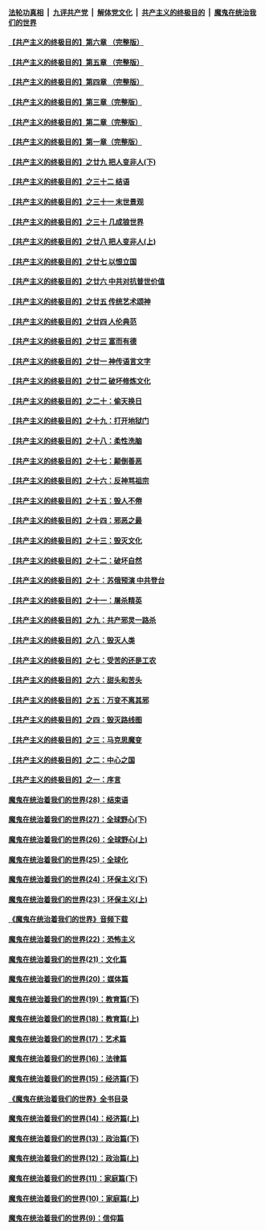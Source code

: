 

####  [法轮功真相](../../../../basic/blob/master/README.md?t=04151031) &nbsp;|&nbsp; [九评共产党](../../../../9ping.md/blob/master/README.md?t=04151031) &nbsp;|&nbsp; [解体党文化](../../../../jtdwh.md/blob/master/README.md?t=04151031)  &nbsp;|&nbsp; [共产主义的终极目的](../../../../gczydzjmd.md/blob/master/README.md?t=04151031) &nbsp;|&nbsp; [魔鬼在统治我们的世界](../../../../mgztzwmdsj.md/blob/master/README.md?t=04151031) 

#### [【共产主义的终极目的】第六章 （完整版）](../pages/nsc422/n11428913.md?t=04151031) 

#### [【共产主义的终极目的】第五章 （完整版）](../pages/nsc422/n11428912.md?t=04151031) 

#### [【共产主义的终极目的】第四章 （完整版）](../pages/nsc422/n11428907.md?t=04151031) 

#### [【共产主义的终极目的】第三章（完整版）](../pages/nsc422/n11428848.md?t=04151031) 

#### [【共产主义的终极目的】第二章（完整版）](../pages/nsc422/n11428831.md?t=04151031) 

#### [【共产主义的终极目的】第一章（完整版）](../pages/nsc422/n11417651.md?t=04151031) 

#### [【共产主义的终极目的】之廿九 把人变非人(下)](../pages/nsc422/n11344140.md?t=04151031) 

#### [【共产主义的终极目的】之三十二 结语](../pages/nsc422/n11360535.md?t=04151031) 

#### [【共产主义的终极目的】之三十一 末世景观](../pages/nsc422/n11351129.md?t=04151031) 

#### [【共产主义的终极目的】之三十 几成狼世界](../pages/nsc422/n11348280.md?t=04151031) 

#### [【共产主义的终极目的】之廿八 把人变非人(上)](../pages/nsc422/n11340492.md?t=04151031) 

#### [【共产主义的终极目的】之廿七 以恨立国](../pages/nsc422/n11336944.md?t=04151031) 

#### [【共产主义的终极目的】之廿六 中共对抗普世价值](../pages/nsc422/n11324785.md?t=04151031) 

#### [【共产主义的终极目的】之廿五 传统艺术颂神](../pages/nsc422/n11296396.md?t=04151031) 

#### [【共产主义的终极目的】之廿四 人伦典范](../pages/nsc422/n11296397.md?t=04151031) 

#### [【共产主义的终极目的】之廿三 富而有德](../pages/nsc422/n11283598.md?t=04151031) 

#### [【共产主义的终极目的】之廿一 神传语言文字](../pages/nsc422/n11263265.md?t=04151031) 

#### [【共产主义的终极目的】之廿二 破坏修炼文化](../pages/nsc422/n11245728.md?t=04151031) 

#### [【共产主义的终极目的】之二十：偷天换日](../pages/nsc422/n11238846.md?t=04151031) 

#### [【共产主义的终极目的】之十九：打开地狱门](../pages/nsc422/n11206376.md?t=04151031) 

#### [【共产主义的终极目的】之十八：柔性洗脑](../pages/nsc422/n11199994.md?t=04151031) 

#### [【共产主义的终极目的】之十七：颠倒善恶](../pages/nsc422/n11179782.md?t=04151031) 

#### [【共产主义的终极目的】之十六：反神骂祖宗](../pages/nsc422/n11166798.md?t=04151031) 

#### [【共产主义的终极目的】之十五：毁人不倦](../pages/nsc422/n11166792.md?t=04151031) 

#### [【共产主义的终极目的】之十四：邪恶之最](../pages/nsc422/n11150249.md?t=04151031) 

#### [【共产主义的终极目的】之十三：毁灭文化](../pages/nsc422/n11135227.md?t=04151031) 

#### [【共产主义的终极目的】之十二：破坏自然](../pages/nsc422/n11135214.md?t=04151031) 

#### [【共产主义的终极目的】之十：苏俄预演 中共登台](../pages/nsc422/n11118424.md?t=04151031) 

#### [【共产主义的终极目的】之十一：屠杀精英](../pages/nsc422/n11118442.md?t=04151031) 

#### [【共产主义的终极目的】之九：共产邪灵一路杀](../pages/nsc422/n11114139.md?t=04151031) 

#### [【共产主义的终极目的】之八：毁灭人类](../pages/nsc422/n11108503.md?t=04151031) 

#### [【共产主义的终极目的】之七：受苦的还是工农](../pages/nsc422/n11101809.md?t=04151031) 

#### [【共产主义的终极目的】之六：甜头和苦头](../pages/nsc422/n11096971.md?t=04151031) 

#### [【共产主义的终极目的】之五：万变不离其邪](../pages/nsc422/n11091285.md?t=04151031) 

#### [【共产主义的终极目的】之四：毁灭路线图](../pages/nsc422/n11086284.md?t=04151031) 

#### [【共产主义的终极目的】之三：马克思魔变](../pages/nsc422/n11061941.md?t=04151031) 

#### [【共产主义的终极目的】之二：中心之国](../pages/nsc422/n11047728.md?t=04151031) 

#### [【共产主义的终极目的】之一：序言](../pages/nsc422/n11086077.md?t=04151031) 

#### [魔鬼在统治着我们的世界(28)：结束语](../pages/nsc422/n10936246.md?t=04151031) 

#### [魔鬼在统治着我们的世界(27)：全球野心(下)](../pages/nsc422/n10928319.md?t=04151031) 

#### [魔鬼在统治着我们的世界(26)：全球野心(上)](../pages/nsc422/n10900318.md?t=04151031) 

#### [魔鬼在统治着我们的世界(25)：全球化](../pages/nsc422/n10788205.md?t=04151031) 

#### [魔鬼在统治着我们的世界(24)：环保主义(下)](../pages/nsc422/n10695307.md?t=04151031) 

#### [魔鬼在统治着我们的世界(23)：环保主义(上)](../pages/nsc422/n10688613.md?t=04151031) 

#### [《魔鬼在统治着我们的世界》音频下载](../pages/nsc422/n10635553.md?t=04151031) 

#### [魔鬼在统治着我们的世界(22)：恐怖主义](../pages/nsc422/n10614727.md?t=04151031) 

#### [魔鬼在统治着我们的世界(21)：文化篇](../pages/nsc422/n10597706.md?t=04151031) 

#### [魔鬼在统治着我们的世界(20)：媒体篇](../pages/nsc422/n10586579.md?t=04151031) 

#### [魔鬼在统治着我们的世界(19)：教育篇(下)](../pages/nsc422/n10564808.md?t=04151031) 

#### [魔鬼在统治着我们的世界(18)：教育篇(上)](../pages/nsc422/n10526970.md?t=04151031) 

#### [魔鬼在统治着我们的世界(17)：艺术篇](../pages/nsc422/n10499093.md?t=04151031) 

#### [魔鬼在统治着我们的世界(16)：法律篇](../pages/nsc422/n10485969.md?t=04151031) 

#### [魔鬼在统治着我们的世界(15)：经济篇(下)](../pages/nsc422/n10469975.md?t=04151031) 

#### [《魔鬼在统治着我们的世界》全书目录](../pages/nsc422/n10464261.md?t=04151031) 

#### [魔鬼在统治着我们的世界(14)：经济篇(上)](../pages/nsc422/n10457370.md?t=04151031) 

#### [魔鬼在统治着我们的世界(13)：政治篇(下)](../pages/nsc422/n10448270.md?t=04151031) 

#### [魔鬼在统治着我们的世界(12)：政治篇(上)](../pages/nsc422/n10444576.md?t=04151031) 

#### [魔鬼在统治着我们的世界(11)：家庭篇(下)](../pages/nsc422/n10440961.md?t=04151031) 

#### [魔鬼在统治着我们的世界(10)：家庭篇(上)](../pages/nsc422/n10435448.md?t=04151031) 

#### [魔鬼在统治着我们的世界(9)：信仰篇](../pages/nsc422/n10432159.md?t=04151031) 

